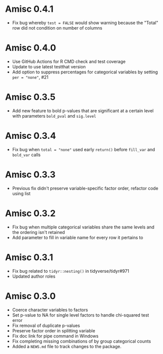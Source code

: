 # Amisc 0.4.1

* Fix bug whereby `test = FALSE` would show warning because the "Total" row did not condition on number of columns

# Amisc 0.4.0

* Use GitHub Actions for R CMD check and test coverage
* Update to use latest testthat version 
* Add option to suppress percentages for categorical variables by setting `per = "none"`, #21

# Amisc 0.3.5

* Add new feature to bold p-values that are significant at a certain level with parameters `bold_pval` and `sig.level`

# Amisc 0.3.4

* Fix bug when `total = "none"` used early `return()` before `fill_var` and `bold_var` calls

# Amisc 0.3.3

* Previous fix didn't preserve variable-specific factor order, refactor code using list

# Amisc 0.3.2

* Fix bug when multiple categorical variables share the same levels and the ordering isn't retained
* Add parameter to fill in variable name for every row it pertains to

# Amisc 0.3.1

* Fix bug related to `tidyr::nesting()` in tidyverse/tidyr#971
* Updated author roles

# Amisc 0.3.0

* Coerce character variables to factors
* Set p-value to NA for single level factors to handle chi-squared test error
* Fix removal of duplicate p-values
* Preserve factor order in splitting variable
* Fix doc link for pipe command in Windows
* Fix completing missing combinations of by group categorical counts
* Added a `NEWS.md` file to track changes to the package.

